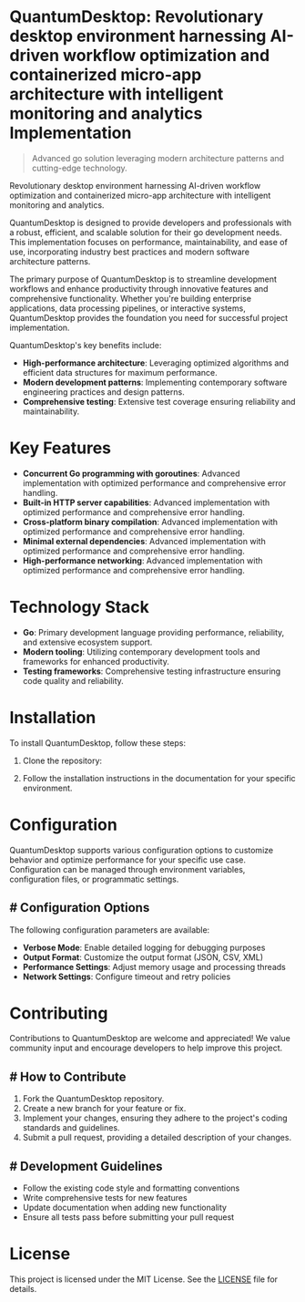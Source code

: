 <!-- fallback_QuantumDesktop_20250802203610_56739 -->

# QuantumDesktop: Revolutionary desktop environment harnessing AI-driven workflow optimization and containerized micro-app architecture with intelligent monitoring and analytics Implementation
> Advanced go solution leveraging modern architecture patterns and cutting-edge technology.

Revolutionary desktop environment harnessing AI-driven workflow optimization and containerized micro-app architecture with intelligent monitoring and analytics.

QuantumDesktop is designed to provide developers and professionals with a robust, efficient, and scalable solution for their go development needs. This implementation focuses on performance, maintainability, and ease of use, incorporating industry best practices and modern software architecture patterns.

The primary purpose of QuantumDesktop is to streamline development workflows and enhance productivity through innovative features and comprehensive functionality. Whether you're building enterprise applications, data processing pipelines, or interactive systems, QuantumDesktop provides the foundation you need for successful project implementation.

QuantumDesktop's key benefits include:

* **High-performance architecture**: Leveraging optimized algorithms and efficient data structures for maximum performance.
* **Modern development patterns**: Implementing contemporary software engineering practices and design patterns.
* **Comprehensive testing**: Extensive test coverage ensuring reliability and maintainability.

# Key Features

* **Concurrent Go programming with goroutines**: Advanced implementation with optimized performance and comprehensive error handling.
* **Built-in HTTP server capabilities**: Advanced implementation with optimized performance and comprehensive error handling.
* **Cross-platform binary compilation**: Advanced implementation with optimized performance and comprehensive error handling.
* **Minimal external dependencies**: Advanced implementation with optimized performance and comprehensive error handling.
* **High-performance networking**: Advanced implementation with optimized performance and comprehensive error handling.

# Technology Stack

* **Go**: Primary development language providing performance, reliability, and extensive ecosystem support.
* **Modern tooling**: Utilizing contemporary development tools and frameworks for enhanced productivity.
* **Testing frameworks**: Comprehensive testing infrastructure ensuring code quality and reliability.

# Installation

To install QuantumDesktop, follow these steps:

1. Clone the repository:


2. Follow the installation instructions in the documentation for your specific environment.

# Configuration

QuantumDesktop supports various configuration options to customize behavior and optimize performance for your specific use case. Configuration can be managed through environment variables, configuration files, or programmatic settings.

## # Configuration Options

The following configuration parameters are available:

* **Verbose Mode**: Enable detailed logging for debugging purposes
* **Output Format**: Customize the output format (JSON, CSV, XML)
* **Performance Settings**: Adjust memory usage and processing threads
* **Network Settings**: Configure timeout and retry policies

# Contributing

Contributions to QuantumDesktop are welcome and appreciated! We value community input and encourage developers to help improve this project.

## # How to Contribute

1. Fork the QuantumDesktop repository.
2. Create a new branch for your feature or fix.
3. Implement your changes, ensuring they adhere to the project's coding standards and guidelines.
4. Submit a pull request, providing a detailed description of your changes.

## # Development Guidelines

* Follow the existing code style and formatting conventions
* Write comprehensive tests for new features
* Update documentation when adding new functionality
* Ensure all tests pass before submitting your pull request

# License

This project is licensed under the MIT License. See the [LICENSE](https://github.com/cerenyilmazjinx/QuantumDesktop/blob/main/LICENSE) file for details.
